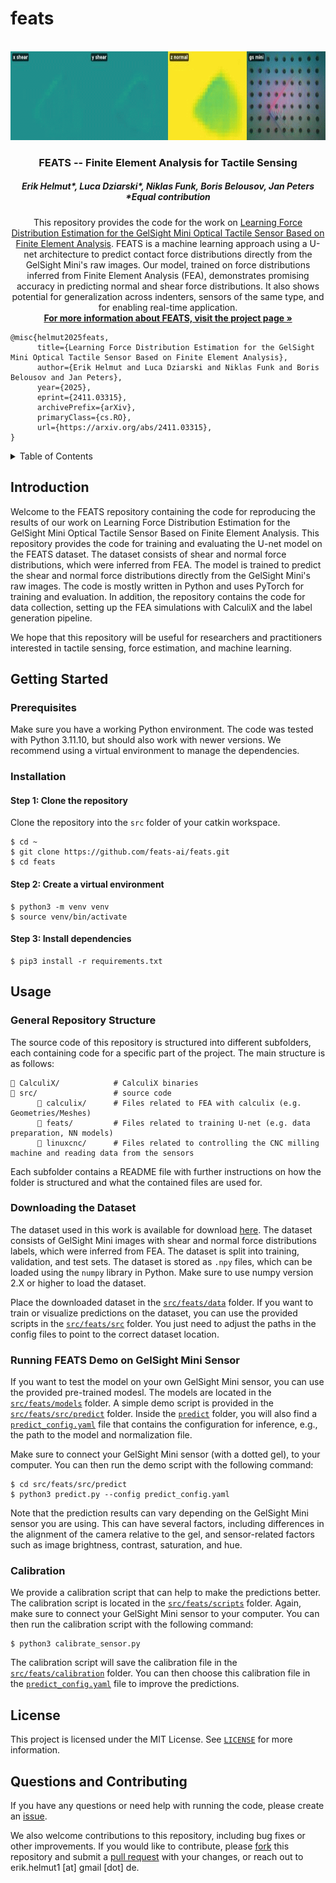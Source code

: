 # feats

<!-- PROJECT LOGO -->
<br />
<div align="center">
  <a href="https://github.com/feats-ai/feats">
    <img src="assets/feats-demo.gif" alt="feats-demo" height="142">
  </a>

  <h3 align="center">FEATS -- Finite Element Analysis for Tactile Sensing</h3>
  <h5 align="center">Erik Helmut*, Luca Dziarski*, Niklas Funk, Boris Belousov, Jan Peters<br><em>*Equal contribution</em></h5>

  <p align="center">
    This repository provides the code for the work on <a href="https://arxiv.org/abs/2411.03315">Learning Force Distribution Estimation for the GelSight Mini Optical Tactile Sensor Based on Finite Element Analysis</a>. FEATS is a machine learning approach using a U-net architecture to predict contact force distributions directly from the GelSight Mini's raw images. Our model, trained on force distributions inferred from Finite Element Analysis (FEA), demonstrates promising accuracy in predicting normal and shear force distributions. It also shows potential for generalization across indenters, sensors of the same type, and for enabling real-time application.
    <br />
    <a href="https://feats-ai.github.io"><strong>For more information about FEATS, visit the project page »</strong></a> <br />
  </p>
</div>


```
@misc{helmut2025feats,
      title={Learning Force Distribution Estimation for the GelSight Mini Optical Tactile Sensor Based on Finite Element Analysis}, 
      author={Erik Helmut and Luca Dziarski and Niklas Funk and Boris Belousov and Jan Peters},
      year={2025},
      eprint={2411.03315},
      archivePrefix={arXiv},
      primaryClass={cs.RO},
      url={https://arxiv.org/abs/2411.03315}, 
}
```

<!-- TABLE OF CONTENTS -->
<details>
      <summary>Table of Contents</summary>
            <ol>
            <li>
                  <a href="#introduction">Introduction</a>
            </li>
            <li>
                  <a href="#getting-started">Getting Started</a>
                  <ol>
                  <li><a href="#prerequisites">Prerequisites</a></li>
                  <li><a href="#installation">Installation</a></li>
                  </ol>
            </li>
            <li>
                  <a href="#usage">Usage</a>
                  <ol>
                  <li><a href="#general-repository-structure">General Repository Structure</a></li>
                  <li><a href="#downloading-the-dataset">Downloading the Dataset</a></li>
                  <li><a href="#running-feats-demo-on-gelsight-mini-sensor">Running FEATS Demo on GelSight Mini Sensor</a></li>
                  <li><a href="#calibration">Calibration</a></li>
                  </ol>
            </li>
            <li>
                  <a href="#license">License</a>
            </li>
            <li>
                  <a href="#questions-and-contributing">Questions and Contributing</a>
            </li>
            </ol>
</details>


<!-- Introduction -->
## Introduction
Welcome to the FEATS repository containing the code for reproducing the results of our work on Learning Force Distribution Estimation for the GelSight Mini Optical Tactile Sensor Based on Finite Element Analysis. This repository provides the code for training and evaluating the U-net model on the FEATS dataset. The dataset consists of shear and normal force distributions, which were inferred from FEA. The model is trained to predict the shear and normal force distributions directly from the GelSight Mini's raw images. The code is mostly written in Python and uses PyTorch for training and evaluation. In addition, the repository contains the code for data collection, setting up the FEA simulations with CalculiX and the label generation pipeline.

We hope that this repository will be useful for researchers and practitioners interested in tactile sensing, force estimation, and machine learning. 


<!-- Getting Started -->
## Getting Started

<!-- Prerequisites -->
### Prerequisites
Make sure you have a working Python environment. The code was tested with Python 3.11.10, but should also work with newer versions. We recommend using a virtual environment to manage the dependencies. 

<!-- Installation -->
### Installation

#### Step 1: Clone the repository
Clone the repository into the `src` folder of your catkin workspace.

```console
$ cd ~
$ git clone https://github.com/feats-ai/feats.git
$ cd feats
```

#### Step 2: Create a virtual environment
```console
$ python3 -m venv venv
$ source venv/bin/activate
```

#### Step 3: Install dependencies
```console
$ pip3 install -r requirements.txt
```


<!-- Usage -->
## Usage

<!-- General Repository Structure -->
### General Repository Structure
The source code of this repository is structured into different subfolders, each containing code for a specific part of the project. The main structure is as follows:

```
📂 CalculiX/            # CalculiX binaries
📂 src/                 # source code
      📂 calculix/      # Files related to FEA with calculix (e.g. Geometries/Meshes)
      📂 feats/         # Files related to training U-net (e.g. data preparation, NN models)
      📂 linuxcnc/      # Files related to controlling the CNC milling machine and reading data from the sensors
```

Each subfolder contains a README file with further instructions on how the folder is structured and what the contained files are used for.

<!-- Downloading the Dataset -->
### Downloading the Dataset
The dataset used in this work is available for download [here](https://drive.google.com/drive/folders/1kxUcK0YcSiE9qeQPsUWe_fNc_h1WPYkS?usp=sharing). The dataset consists of GelSight Mini images with shear and normal force distributions labels, which were inferred from FEA. The dataset is split into training, validation, and test sets. The dataset is stored as `.npy` files, which can be loaded using the `numpy` library in Python. Make sure to use numpy version 2.X or higher to load the dataset.

Place the downloaded dataset in the [`src/feats/data`](src/feats/data) folder. If you want to train or visualize predictions on the dataset, you can use the provided scripts in the [`src/feats/src`](src/feats/src) folder. You just need to adjust the paths in the config files to point to the correct dataset location.

<!-- Running FEATS Demo on GelSight Mini Sensor -->
### Running FEATS Demo on GelSight Mini Sensor
If you want to test the model on your own GelSight Mini sensor, you can use the provided pre-trained modesl. The models are located in the [`src/feats/models`](src/feats/models) folder. A simple demo script is provided in the [`src/feats/src/predict`](src/feats/src/predict) folder. Inside the [`predict`](src/feats/src/predict) folder, you will also find a [`predict_config.yaml`](src/feats/src/predict/predict_config.yaml) file that contains the configuration for inference, e.g., the path to the model and normalization file.

Make sure to connect your GelSight Mini sensor (with a dotted gel), to your computer. You can then run the demo script with the following command:

```console
$ cd src/feats/src/predict
$ python3 predict.py --config predict_config.yaml
```

Note that the prediction results can vary depending on the GelSight Mini sensor you are using. This can have several factors, including differences in the alignment of the camera relative to the gel, and sensor-related factors such as image brightness, contrast, saturation, and hue.

<!-- Calibration -->
### Calibration
We provide a calibration script that can help to make the predictions better. The calibration script is located in the [`src/feats/scripts`](src/feats/scripts) folder. Again, make sure to connect your GelSight Mini sensor to your computer. You can then run the calibration script with the following command:

```console
$ python3 calibrate_sensor.py
```

The calibration script will save the calibration file in the [`src/feats/calibration`](src/feats/calibration) folder. You can then choose this calibration file in the [`predict_config.yaml`](src/feats/src/predict/predict_config.yaml) file to improve the predictions.


<!-- License -->
## License
This project is licensed under the MIT License. See [`LICENSE`](LICENSE) for more information.


<!-- Questions and Contributing -->
## Questions and Contributing
If you have any questions or need help with running the code, please create an <a href="https://github.com/feats-ai/feats/issues/new/">issue</a>.

We also welcome contributions to this repository, including bug fixes or other improvements. If you would like to contribute, please <a href="https://github.com/feats-ai/feats/fork">fork</a> this repository and submit a <a href="https://github.com/feats-ai/feats/compare">pull request</a> with your changes, or reach out to erik.helmut1 [at] gmail [dot] de.